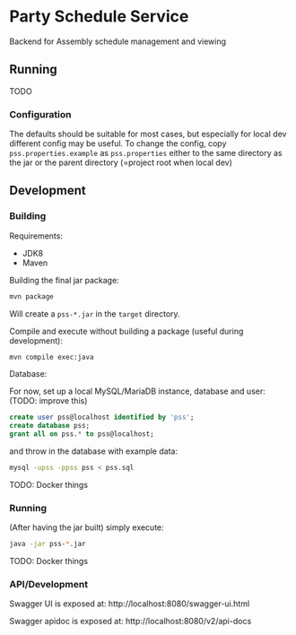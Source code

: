# Party Schedule Service 

Backend for Assembly schedule management and viewing

## Running

TODO

### Configuration

The defaults should be suitable for most cases, but especially for local dev different config may be useful. 
To change the config, copy `pss.properties.example` as `pss.properties` either to the same directory as the jar or the parent directory (=project root when local dev)

## Development

### Building

Requirements:
- JDK8
- Maven

Building the final jar package:

```sh
mvn package
```

Will create a `pss-*.jar` in the `target` directory.

Compile and execute without building a package (useful during development):

```sh
mvn compile exec:java
```

Database:

For now, set up a local MySQL/MariaDB instance, database and user: (TODO: improve this)

```sql
create user pss@localhost identified by 'pss';
create database pss;
grant all on pss.* to pss@localhost;
```

and throw in the database with example data:

```sh
mysql -upss -ppss pss < pss.sql
```

TODO: Docker things

### Running

(After having the jar built) simply execute:

```sh
java -jar pss-*.jar
```

TODO: Docker things

### API/Development

Swagger UI is exposed at: http://localhost:8080/swagger-ui.html

Swagger apidoc is exposed at: http://localhost:8080/v2/api-docs
